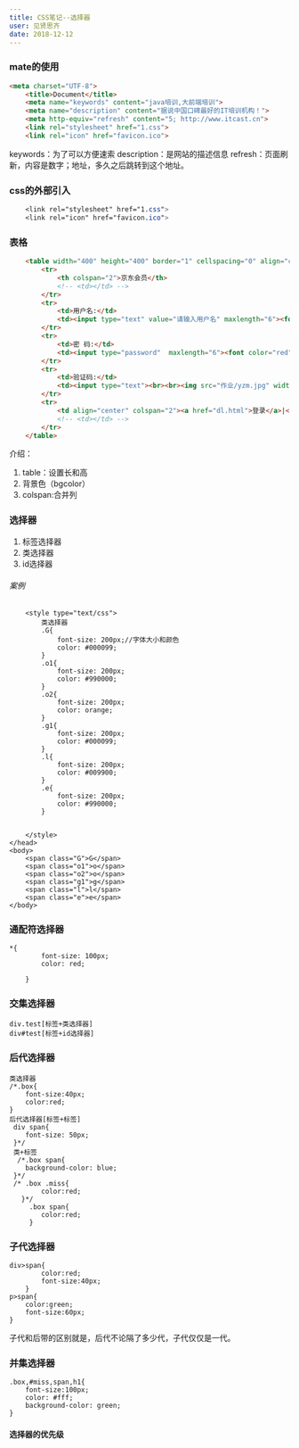 ```yaml
---
title: CSS笔记--选择器
user: 见贤思齐
date: 2018-12-12
---
```


### mate的使用
``` html
<meta charset="UTF-8">
	<title>Document</title>
	<meta name="keywords" content="java培训,大前端培训">
	<meta name="description" content="据说中国口碑最好的IT培训机构！">
	<meta http-equiv="refresh" content="5; http://www.itcast.cn">
	<link rel="stylesheet" href="1.css">
	<link rel="icon" href="favicon.ico">
```
keywords：为了可以方便速索
description：是网站的描述信息
refresh：页面刷新，内容是数字；地址，多久之后跳转到这个地址。

### css的外部引入

``` css
	<link rel="stylesheet" href="1.css">
	<link rel="icon" href="favicon.ico">
```
### 表格

``` html
	<table width="400" height="400" border="1" cellspacing="0" align="center" bgcolor="pink">
		<tr>
			<th colspan="2">京东会员</th>
			<!-- <td></td> -->
		</tr>
		<tr>
			<td>用户名:</td>
			<td><input type="text" value="请输入用户名" maxlength="6"><font color="red" size="2">最多输入6个字符</font></td>
		</tr>
		<tr>
			<td>密 码:</td>
			<td><input type="password"  maxlength="6"><font color="red" size="2">最多输入6个字符</font></td>
		</tr>
		<tr>
			<td>验证码:</td>
			<td><input type="text"><br><br><img src="作业/yzm.jpg" width="100"></td>
		</tr>
		<tr>
			<td align="center" colspan="2"><a href="dl.html">登录</a>|<a href="zc.html">注册用户</a></td>
			<!-- <td></td> -->
		</tr>
	</table>
```
 介绍：

 1.  table：设置长和高 	
 2.  背景色（bgcolor）
 3.  colspan:合并列

### 选择器

 1. 标签选择器 
 2. 类选择器 
 3. id选择器


###### 案例
```
	<style type="text/css">
		类选择器
		.G{
			font-size: 200px;//字体大小和颜色
			color: #000099;
		}
		.o1{
			font-size: 200px;
			color: #990000;
		}
		.o2{
			font-size: 200px;
			color: orange;
		}
		.g1{
			font-size: 200px;
			color: #000099;
		}
		.l{
			font-size: 200px;
			color: #009900;
		}
		.e{
			font-size: 200px;
			color: #990000;
		}


	</style>
</head>
<body>
	<span class="G">G</span>
	<span class="o1">o</span>
	<span class="o2">o</span>
	<span class="g1">g</span>
	<span class="l">l</span>
	<span class="e">e</span>
</body>
```
### 通配符选择器
```
*{
		font-size: 100px;
		color: red;

	}
```
### 交集选择器
```
div.test[标签+类选择器]
div#test[标签+id选择器]

```
### 后代选择器
```
类选择器
/*.box{
 	font-size:40px;
	color:red;
}
后代选择器[标签+标签]
 div span{
   	font-size: 50px;
 }*/
 类+标签
  /*.box span{
   	background-color: blue;
 }*/
 /* .box .miss{
     	color:red;
   }*/
     .box span{
     	color:red;
     }
```

### 子代选择器
```
div>span{
		color:red;
		font-size:40px;
	}
p>span{
	color:green;
	font-size:60px;
}
```

子代和后带的区别就是，后代不论隔了多少代，子代仅仅是一代。
### 并集选择器
```
.box,#miss,span,h1{
	font-size:100px;
	color: #fff;
	background-color: green;
}
```
#### 选择器的优先级
